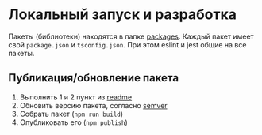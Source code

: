 # Локальный запуск и разработка

Пакeты (библиотеки) находятся в папке [packages](/packages). Каждый пакет имеет свой `package.json` и `tsconfig.json`. При этом eslint и jest общие на все пакеты.

## Публикация/обновление пакета

1. Выполнить 1 и 2 пункт из [readme](readme.md#Использование)
2. Обновить версию пакета, согласно [semver](https://semver.org)
3. Собрать пакет (`npm run build`)
4. Опубликовать его (`npm publish`)
